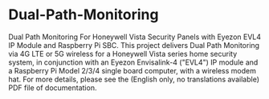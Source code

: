 # Dual-Path-Monitoring
Dual Path Monitoring For Honeywell Vista Security Panels with Eyezon EVL4 IP Module and Raspberry Pi SBC.
This project delivers Dual Path Monitoring via 4G LTE or 5G wireless for a Honeywell Vista series home security system, in conjunction with an Eyezon Envisalink-4 ("EVL4") IP module and a Raspberry Pi Model 2/3/4 single board computer, with a wireless modem hat.
For more details, please see the (English only, no translations available) PDF file of documentation. 
